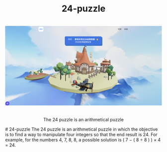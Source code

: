 <div align="center">
  <h1>24-puzzle</h1>
  <a href='#24-puzzle'>
    <img src="./ui.png" alt="icon" style="margin: 20px 0;"/>
  </a>
  <p>The 24 puzzle is an arithmetical puzzle</p>
</div>
# 24-puzzle
The 24 puzzle is an arithmetical puzzle in which the objective is to find a way to manipulate four integers so that the end result is 24. For example, for the numbers 4, 7, 8, 8, a possible solution is  ( 7 − ( 8 ÷ 8 ) ) × 4 = 24.
